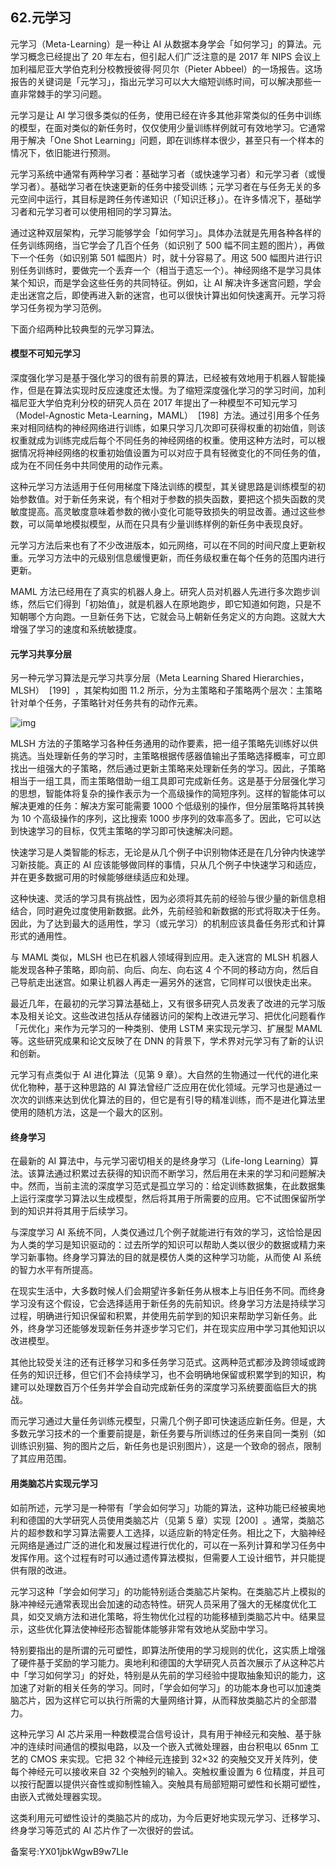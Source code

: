 ## 62.元学习
元学习（Meta-Learning）是一种让 AI 从数据本身学会「如何学习」的算法。元学习概念已经提出了 20 年左右，但引起人们广泛注意的是 2017 年 NIPS 会议上加利福尼亚大学伯克利分校教授彼得·阿贝尔（Pieter Abbeel）的一场报告。这场报告的关键词是「元学习」，指出元学习可以大大缩短训练时间，可以解决那些一直非常棘手的学习问题。 


元学习是让 AI 学习很多类似的任务，使用已经在许多其他非常类似的任务中训练的模型，在面对类似的新任务时，仅仅使用少量训练样例就可有效地学习。它通常用于解决「One Shot Learning」问题，即在训练样本很少，甚至只有一个样本的情况下，依旧能进行预测。 


元学习系统中通常有两种学习者：基础学习者（或快速学习者）和元学习者（或慢学习者）。基础学习者在快速更新的任务中接受训练；元学习者在与任务无关的多元空间中运行，其目标是跨任务传递知识（「知识迁移」）。在许多情况下，基础学习者和元学习者可以使用相同的学习算法。 


通过这种双层架构，元学习能够学会「如何学习」。具体办法就是先用各种各样的任务训练网络，当它学会了几百个任务（如识别了 500 幅不同主题的图片），再做下一个任务（如识别第 501 幅图片）时，就十分容易了。用这 500 幅图片进行识别任务训练时，要做完一个丢弃一个（相当于遗忘一个）。神经网络不是学习具体某个知识，而是学会这些任务的共同特征。例如，让 AI 解决许多迷宫问题，学会走出迷宫之后，即使再进入新的迷宫，也可以很快计算出如何快速离开。元学习将学习任务视为学习范例。 


下面介绍两种比较典型的元学习算法。 


#### 模型不可知元学习


深度强化学习是基于强化学习的很有前景的算法，已经被有效地用于机器人智能操作，但是在算法实现时反应速度还太慢。为了缩短深度强化学习的学习时间，加利福尼亚大学伯克利分校的研究人员在 2017 年提出了一种模型不可知元学习（Model-Agnostic Meta-Learning，MAML）  [198]  方法。通过引用多个任务来对相同结构的神经网络进行训练，如果只学习几次即可获得权重的初始值，则该权重就成为训练完成后每个不同任务的神经网络的权重。使用这种方法时，可以根据情况将神经网络的权重初始值设置为可以对应于具有轻微变化的不同任务的值，成为在不同任务中共同使用的动作元素。 


这种元学习方法适用于任何用梯度下降法训练的模型，其关键思路是训练模型的初始参数值。对于新任务来说，有个相对于参数的损失函数，要把这个损失函数的灵敏度提高。高灵敏度意味着参数的微小变化可能导致损失的明显改善。通过这些参数，可以简单地模拟模型，从而在只具有少量训练样例的新任务中表现良好。 


元学习方法后来也有了不少改进版本，如元网络，可以在不同的时间尺度上更新权重。元学习方法中的元级别信息缓慢更新，而任务级权重在每个任务的范围内进行更新。 


MAML 方法已经用在了真实的机器人身上。研究人员对机器人先进行多次跑步训练，然后它们得到「初始值」，就是机器人在原地跑步，即它知道如何跑，只是不知朝哪个方向跑。一旦新任务下达，它就会马上朝新任务定义的方向跑。这就大大增强了学习的速度和系统敏捷度。 


#### 元学习共享分层


另一种元学习算法是元学习共享分层（Meta Learning Shared Hierarchies，MLSH）  [199]  ，其架构如图 11.2 所示，分为主策略和子策略两个层次：主策略针对单个任务，子策略针对任务共有的动作元素。 


![img](https://pic3.zhimg.com/v2-5997613e3c39ae76c3adeb82c0817c98.webp)

MLSH 方法的子策略学习各种任务通用的动作要素，把一组子策略先训练好以供挑选。当处理新任务的学习时，主策略根据传感器值输出子策略选择概率，可立即找出一组强大的子策略，然后通过更新主策略来处理新任务的学习。因此，子策略相当于一组工具，而主策略借助一组工具即可完成新任务。这是基于分层强化学习的思想，智能体将复杂的操作表示为一个高级操作的简短序列。这样的智能体可以解决更难的任务：解决方案可能需要 1000 个低级别的操作，但分层策略将其转换为 10 个高级操作的序列，这比搜索 1000 步序列的效率高多了。因此，它可以达到快速学习的目标，仅凭主策略的学习即可快速解决问题。 


快速学习是人类智能的标志，无论是从几个例子中识别物体还是在几分钟内快速学习新技能。真正的 AI 应该能够做同样的事情，只从几个例子中快速学习和适应，并在更多数据可用的时候能够继续适应和处理。 


这种快速、灵活的学习具有挑战性，因为必须将其先前的经验与很少量的新信息相结合，同时避免过度使用新数据。此外，先前经验和新数据的形式将取决于任务。因此，为了达到最大的适用性，学习（或元学习）的机制应该具备任务形式和计算形式的通用性。 


与 MAML 类似，MLSH 也已在机器人领域得到应用。走入迷宫的 MLSH 机器人能发现各种子策略，即向前、向后、向左、向右这 4 个不同的移动方向，然后自己导航走出迷宫。如果让机器人再走一遍另外的迷宫，它同样可以很快走出来。 


最近几年，在最初的元学习算法基础上，又有很多研究人员发表了改进的元学习版本及相关论文。这些改进包括从存储器访问的架构上改进元学习、把优化问题看作「元优化」来作为元学习的一种类别、使用 LSTM 来实现元学习、扩展型 MAML 等。这些研究成果和论文反映了在 DNN 的背景下，学术界对元学习有了新的认识和创新。 


元学习有点类似于 AI 进化算法（见第 9 章）。大自然的生物通过一代代的进化来优化物种，基于这种思路的 AI 算法曾经广泛应用在优化领域。元学习也是通过一次次的训练来达到优化算法的目的，但它是有引导的精准训练，而不是进化算法里使用的随机方法，这是一个最大的区别。 


#### 终身学习


在最新的 AI 算法中，与元学习密切相关的是终身学习（Life-long Learning）算法。该算法通过积累过去获得的知识而不断学习，然后用在未来的学习和问题解决中。然而，当前主流的深度学习范式是孤立学习的：给定训练数据集，在此数据集上运行深度学习算法以生成模型，然后将其用于所需要的应用。它不试图保留所学到的知识并将其用于后续学习。 


与深度学习 AI 系统不同，人类仅通过几个例子就能进行有效的学习，这恰恰是因为人类的学习是知识驱动的：过去所学的知识可以帮助人类以很少的数据或精力来学习新事物。终身学习算法的目的就是模仿人类的这种学习功能，从而使 AI 系统的智力水平有所提高。 


在现实生活中，大多数时候人们会期望许多新任务从根本上与旧任务不同。而终身学习没有这个假设，它会选择适用于新任务的先前知识。终身学习方法是持续学习过程，明确进行知识保留和积累，并使用先前学到的知识来帮助学习新任务。此外，终身学习还能够发现新任务并逐步学习它们，并在现实应用中学习其他知识以改进模型。 


其他比较受关注的还有迁移学习和多任务学习范式。这两种范式都涉及跨领域或跨任务的知识迁移，但它们不会持续学习，也不会明确地保留或积累学到的知识，构建可以处理数百万个任务并学会自动完成新任务的深度学习系统要面临巨大的挑战。 


而元学习通过大量任务训练元模型，只需几个例子即可快速适应新任务。但是，大多数元学习技术的一个重要前提是，新任务要与所训练过的任务来自同一类别（如训练识别猫、狗的图片之后，新任务也是识别图片），这是一个致命的弱点，限制了其应用范围。 


#### 用类脑芯片实现元学习


如前所述，元学习是一种带有「学会如何学习」功能的算法，这种功能已经被奥地利和德国的大学研究人员使用类脑芯片（见第 5 章）实现  [200]  。通常，类脑芯片的超参数和学习算法需要人工选择，以适应新的特定任务。相比之下，大脑神经元网络是通过广泛的进化和发展过程进行优化的，可以在一系列计算和学习任务中发挥作用。这个过程有时可以通过遗传算法模拟，但需要人工设计细节，并只能提供有限的改进。 


元学习这种「学会如何学习」的功能特别适合类脑芯片架构。在类脑芯片上模拟的脉冲神经元通常表现出会加速的动态特性。研究人员采用了强大的无梯度优化工具，如交叉熵方法和进化策略，将生物优化过程的功能移植到类脑芯片中。结果显示，这些优化算法使神经形态智能体能够非常有效地从奖励中学习。 


特别要指出的是所谓的元可塑性，即算法所使用的学习规则的优化，这实质上增强了硬件基于奖励的学习能力。奥地利和德国的大学研究人员首次展示了从这种芯片中「学习如何学习」的好处，特别是从先前的学习经验中提取抽象知识的能力，这加速了对新的相关任务的学习。同时，「学会如何学习」的功能本身也可以加速类脑芯片，因为这样它可以执行所需的大量网络计算，从而释放类脑芯片的全部潜力。 


这种元学习 AI 芯片采用一种数模混合信号设计，具有用于神经元和突触、基于脉冲的连续时间通信的模拟电路，以及一个嵌入式微处理器，由台积电以 65nm 工艺的 CMOS 来实现。它把 32 个神经元连接到 32×32 的突触交叉开关阵列，使每个神经元可以接收来自 32 个突触列的输入。突触权重设置为 6 位精度，并且可以按行配置以提供兴奋性或抑制性输入。突触具有局部短期可塑性和长期可塑性，由嵌入式微处理器实现。 


这类利用元可塑性设计的类脑芯片的成功，为今后更好地实现元学习、迁移学习、终身学习等范式的 AI 芯片作了一次很好的尝试。 


备案号:YX01jbkWgwB9w7Lle


